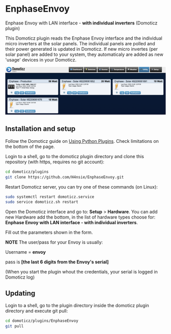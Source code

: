 # EnphaseEnvoy
Enphase Envoy with LAN interface - **with individual inverters** (Domoticz plugin)

This Domoticz plugin reads the Enphase Envoy interface and the individual micro inverters at the solar panels. The individual panels are polled and their power generated is updated in Domoticz. If new micro invertes (per solar panel) are added to your system, they automaticaly are added as new 'usage' devices in your Domoticz.

![alt text](https://github.com/H4nsie/EnphaseEnvoy/blob/main/images/sample_screenshot.png?raw=true)


Installation and setup
----------------------

Follow the Domoticz guide on [Using Python Plugins](https://www.domoticz.com/wiki/Using_Python_plugins). Check limitations on the bottom of the page.

Login to a shell, go to the domoticz plugin directory and clone this repository (with https, requires no git account):
```bash
cd domoticz/plugins
git clone https://github.com/H4nsie/EnphaseEnvoy.git
```

Restart Domoticz server, you can try one of these commands (on Linux):
```bash
sudo systemctl restart domoticz.service
sudo service domoticz.sh restart
```

Open the Domoticz interface and go to: **Setup** > **Hardware**. You can add new Hardware add the bottom, in the list of hardware types choose for: **Enphase Envoy with LAN interface - with individual inverters**.

Fill out the parameters shown in the form. 

**NOTE** The user/pass for your Envoy is usually: 

Username = **envoy**

pass is **[the last 6 digits from the Envoy's serial]** 

(When you start the plugin whout the credentials, your serial is logged in Domoticz log)

Updating
--------
Login to a shell, go to the plugin directory inside the domoticz plugin directory and execute git pull:
```bash
cd domoticz/plugins/EnphaseEnvoy
git pull
```
